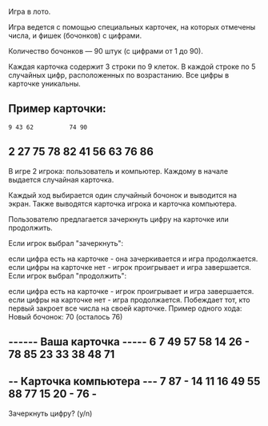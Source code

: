 Игра в лото.

Игра ведется с помощью специальных карточек, на которых отмечены числа, и фишек (бочонков) с цифрами.

Количество бочонков — 90 штук (с цифрами от 1 до 90).

Каждая карточка содержит 3 строки по 9 клеток. В каждой строке по 5 случайных цифр, расположенных по возрастанию. Все цифры в карточке уникальны.

Пример карточки:
--------------------------
    9 43 62          74 90
 2    27    75 78    82
   41 56 63     76      86
--------------------------
В игре 2 игрока: пользователь и компьютер. Каждому в начале выдается случайная карточка.

Каждый ход выбирается один случайный бочонок и выводится на экран. Также выводятся карточка игрока и карточка компьютера.

Пользователю предлагается зачеркнуть цифру на карточке или продолжить.

Если игрок выбрал "зачеркнуть":

если цифра есть на карточке - она зачеркивается и игра продолжается.
если цифры на карточке нет - игрок проигрывает и игра завершается.
Если игрок выбрал "продолжить":

если цифра есть на карточке - игрок проигрывает и игра завершается.
если цифры на карточке нет - игра продолжается. Побеждает тот, кто первый закроет все числа на своей карточке.
Пример одного хода:
Новый бочонок: 70 (осталось 76)  

------ Ваша карточка -----
 6  7          49    57 58
   14 26     -    78    85
23 33    38    48    71
--------------------------
-- Карточка компьютера ---
 7 87     - 14    11
      16 49    55 88    77
   15 20     -       76  -
--------------------------
Зачеркнуть цифру? (y/n)